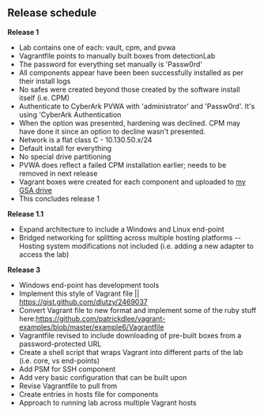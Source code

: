 ## Release schedule

__Release 1__
- Lab contains one of each: vault, cpm, and pvwa
- Vagrantfile points to manually built boxes from detectionLab
- The password for everything set manually is 'Passw0rd'
- All components appear have been been successfully installed as per their install logs
- No safes were created beyond those created by the software install itself (i.e. CPM)
- Authenticate to CyberArk PVWA with 'administrator' and 'Passw0rd'. It's using 'CyberArk Authentication
- When the option was presented, hardening was declined. CPM may have done it since an option to decline wasn't presented. 
- Network is a flat class C - 10.130.50.x/24
- Default install for everything 
- No special drive partitioning
- PVWA does reflect a failed CPM installation earlier; needs to be removed in next release
- Vagrant boxes were created for each component and uploaded to [my GSA drive](https://drive.google.com/drive/u/1/folders/1wBNLx2AZbOvOkNuI4pQQx0-74RvYX14c)
- This concludes release 1

__Release 1.1__
- Expand architecture to include a Windows and Linux end-point
- Bridged networking for splitting across multiple hosting platforms 
   -- Hosting system modifications not included (i.e. adding a new adapter to access the lab)





__Release 3__
- Windows end-point has development tools
- Implement this style of Vagrant file || https://gist.github.com/dlutzy/2469037
- Convert Vagrant file to new format and implement some of the ruby stuff here:https://github.com/patrickdlee/vagrant-examples/blob/master/example6/Vagrantfile
- Vagrantfile revised to include downloading of pre-built boxes from a password-protected URL
- Create a shell script that wraps Vagrant into different parts of the lab (i.e. core, vs end-points)
- Add PSM for SSH component 
- Add very basic configuration that can be built upon
- Revise Vagrantfile to pull from 
- Create entries in hosts file for components
- Approach to running lab across multiple Vagrant hosts
